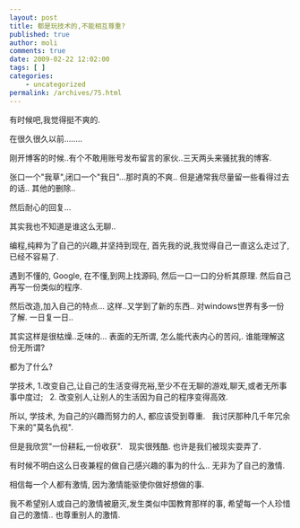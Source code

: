 ```yaml
---
layout: post
title: 都是玩技术的,不能相互尊重?
published: true
author: moli
comments: true
date: 2009-02-22 12:02:00
tags: [ ]
categories:
    - uncategorized
permalink: /archives/75.html
---
```

有时候吧,我觉得挺不爽的.

在很久很久以前&#8230;&#8230;..

刚开博客的时候..有个不敢用账号发布留言的家伙..三天两头来骚扰我的博客.

张口一个"我草",闭口一个"我日"&#8230;那时真的不爽.. 但是通常我尽量留一些看得过去的话.. 其他的删除..

然后耐心的回复&#8230;

其实我也不知道是谁这么无聊..

编程,纯粹为了自己的兴趣,并坚持到现在, 首先我的说,我觉得自己一直这么走过了,已经不容易了.

遇到不懂的, Google, 在不懂,到网上找源码, 然后一口一口的分析其原理. 然后自己再写一份类似的程序.

然后改造,加入自己的特点&#8230; 这样..又学到了新的东西.. 对windows世界有多一份了解. 一日复一日..

其实这样是很枯燥..乏味的&#8230; 表面的无所谓, 怎么能代表内心的苦闷,. 谁能理解这份无所谓?

都为了什么?

学技术, 1.改变自己,让自己的生活变得充裕,至少不在无聊的游戏,聊天,或者无所事事中度过;&nbsp;&nbsp; 2. 改变别人,让别人的生活因为自己的程序变得高效.

所以, 学技术, 为自己的兴趣而努力的人, 都应该受到尊重.&nbsp;&nbsp; 我讨厌那种几千年冗余下来的"莫名仇视".

但是我欣赏"一份耕耘,一份收获".&nbsp;&nbsp; 现实很残酷. 也许是我们被现实耍弄了.

有时候不明白这么日夜兼程的做自己感兴趣的事为的什么.. 无非为了自己的激情.

相信每一个人都有激情, 因为激情能驱使你做好想做的事. 

我不希望别人或自己的激情被磨灭,发生类似中国教育那样的事, 希望每一个人珍惜自己的激情.. 也尊重别人的激情.